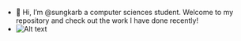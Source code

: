 - 👋 Hi, I’m @sungkarb a computer sciences student. Welcome to my repository and check out the work I have done recently!
- ![Alt text](https://github.com/sungkarb/sungkarb/blob/main/cozy_snow.gif)

<!---
sungkarb/sungkarb is a ✨ special ✨ repository because its `README.md` (this file) appears on your GitHub profile.
You can click the Preview link to take a look at your changes.
--->
